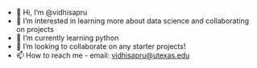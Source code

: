 - 👋 Hi, I’m @vidhisapru
- 👀 I’m interested in learning more about data science and collaborating on projects
- 🌱 I’m currently learning python
- 💞️ I’m looking to collaborate on any starter projects!
- 📫 How to reach me - email: vidhisapru@utexas.edu

<!---
vidhisapru/vidhisapru is a ✨ special ✨ repository because its `README.md` (this file) appears on your GitHub profile.
You can click the Preview link to take a look at your changes.
--->
